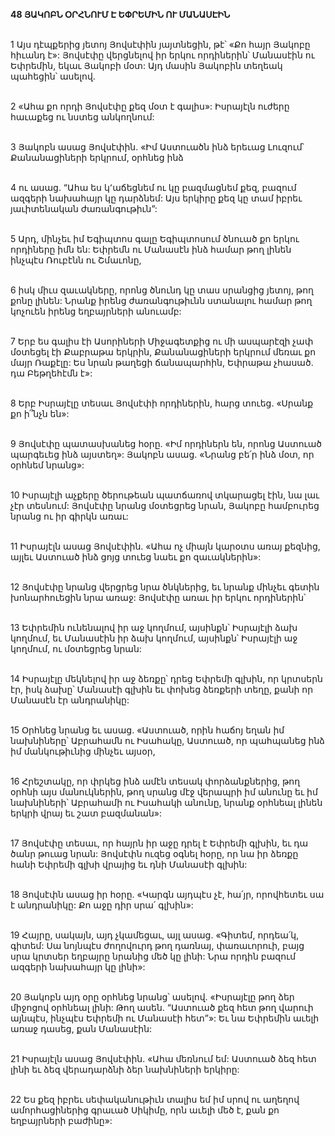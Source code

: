 **48 ՅԱԿՈԲՆ ՕՐՀՆՈՒՄ Է ԵՓՐԵՄԻՆ ՈՒ ՄԱՆԱՍԷԻՆ**

\
1 Այս դէպքերից յետոյ Յովսէփին յայտնեցին, թէ՝ «Քո հայր Յակոբը հիւանդ է»: Յովսէփը վերցնելով իր երկու որդիներին՝ Մանասէին ու Եփրեմին, եկաւ Յակոբի մօտ: Այդ մասին Յակոբին տեղեակ պահեցին՝ ասելով.

\
2 «Ահա քո որդի Յովսէփը քեզ մօտ է գալիս»: Իսրայէլն ուժերը հաւաքեց ու նստեց անկողնում:

\
3 Յակոբն ասաց Յովսէփին. «Իմ Աստուածն ինձ երեւաց Լուզում՝ Քանանացիների երկրում, օրհնեց ինձ

\
4 ու ասաց. “Ահա ես կ՚աճեցնեմ ու կը բազմացնեմ քեզ, բազում ազգերի նախահայր կը դարձնեմ: Այս երկիրը քեզ կը տամ իբրեւ յաւիտենական ժառանգութիւն”:

\
5 Արդ, մինչեւ իմ Եգիպտոս գալը Եգիպտոսում ծնուած քո երկու որդիները իմն են: Եփրեմն ու Մանասէն ինձ համար թող լինեն ինչպէս Ռուբէնն ու Շմաւոնը,

\
6 իսկ միւս զաւակները, որոնց ծնունդ կը տաս սրանցից յետոյ, թող քոնը լինեն: Նրանք իրենց ժառանգութիւնն ստանալու համար թող կոչուեն իրենց եղբայրների անուամբ:

\
7 Երբ ես գալիս էի Ասորիների Միջագետքից ու մի ասպարէզի չափ մօտեցել էի Քաբրաթա երկրին, Քանանացիների երկրում մեռաւ քո մայր Ռաքէլը: Ես նրան թաղեցի ճանապարհին, Եփրաթա չհասած. դա Բեթղեհէմն է»:

\
8 Երբ Իսրայէլը տեսաւ Յովսէփի որդիներին, հարց տուեց. «Սրանք քո ի՞նչն են»:

\
9 Յովսէփը պատասխանեց հօրը. «Իմ որդիներն են, որոնց Աստուած պարգեւեց ինձ այստեղ»: Յակոբն ասաց. «Նրանց բե՛ր ինձ մօտ, որ օրհնեմ նրանց»:

\
10 Իսրայէլի աչքերը ծերութեան պատճառով տկարացել էին, նա լաւ չէր տեսնում: Յովսէփը նրանց մօտեցրեց նրան, Յակոբը համբուրեց նրանց ու իր գիրկն առաւ:

\
11 Իսրայէլն ասաց Յովսէփին. «Ահա ոչ միայն կարօտս առայ քեզնից, այլեւ Աստուած ինձ ցոյց տուեց նաեւ քո զաւակներին»:

\
12 Յովսէփը նրանց վերցրեց նրա ծնկներից, եւ նրանք մինչեւ գետին խոնարհուեցին նրա առաջ: Յովսէփը առաւ իր երկու որդիներին՝

\
13 Եփրեմին ունենալով իր աջ կողմում, այսինքն՝ Իսրայէլի ձախ կողմում, եւ Մանասէին իր ձախ կողմում, այսինքն՝ Իսրայէլի աջ կողմում, ու մօտեցրեց նրան:

\
14 Իսրայէլը մեկնելով իր աջ ձեռքը՝ դրեց Եփրեմի գլխին, որ կրտսերն էր, իսկ ձախը՝ Մանասէի գլխին եւ փոխեց ձեռքերի տեղը, քանի որ Մանասէն էր անդրանիկը:

\
15 Օրհնեց նրանց եւ ասաց. «Աստուած, որին հաճոյ եղան իմ նախնիները՝ Աբրահամն ու Իսահակը, Աստուած, որ պահպանեց ինձ իմ մանկութիւնից մինչեւ այսօր,

\
16 Հրեշտակը, որ փրկեց ինձ ամէն տեսակ փորձանքներից, թող օրհնի այս մանուկներին, թող սրանց մէջ վերապրի իմ անունը եւ իմ նախնիների՝ Աբրահամի ու Իսահակի անունը, նրանք օրհնեալ լինեն երկրի վրայ եւ շատ բազմանան»:

\
17 Յովսէփը տեսաւ, որ հայրն իր աջը դրել է Եփրեմի գլխին, եւ դա ծանր թուաց նրան: Յովսէփն ուզեց օգնել հօրը, որ նա իր ձեռքը հանի Եփրեմի գլխի վրայից եւ դնի Մանասէի գլխին:

\
18 Յովսէփն ասաց իր հօրը. «Կարգն այդպէս չէ, հա՛յր, որովհետեւ սա է անդրանիկը: Քո աջը դիր սրա՛ գլխին»:

\
19 Հայրը, սակայն, այդ չկամեցաւ, այլ ասաց. «Գիտեմ, որդեա՛կ, գիտեմ: Սա նոյնպէս ժողովուրդ թող դառնայ, փառաւորուի, բայց սրա կրտսեր եղբայրը նրանից մեծ կը լինի: Նրա որդին բազում ազգերի նախահայր կը լինի»:

\
20 Յակոբն այդ օրը օրհնեց նրանց՝ ասելով. «Իսրայէլը թող ձեր միջոցով օրհնեալ լինի: Թող ասեն. “Աստուած քեզ հետ թող վարուի այնպէս, ինչպէս Եփրեմի ու Մանասէի հետ”»: Եւ նա Եփրեմին աւելի առաջ դասեց, քան Մանասէին:

\
21 Իսրայէլն ասաց Յովսէփին. «Ահա մեռնում եմ: Աստուած ձեզ հետ լինի եւ ձեզ վերադարձնի ձեր նախնիների երկիրը:

\
22 Ես քեզ իբրեւ սեփականութիւն տալիս եմ իմ սրով ու աղեղով ամորհացիներից գրաւած Սիկիմը, որն աւելի մեծ է, քան քո եղբայրների բաժինը»:
